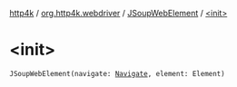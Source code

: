 [http4k](../../index.md) / [org.http4k.webdriver](../index.md) / [JSoupWebElement](index.md) / [&lt;init&gt;](./-init-.md)

# &lt;init&gt;

`JSoupWebElement(navigate: `[`Navigate`](../-navigate.md)`, element: Element)`